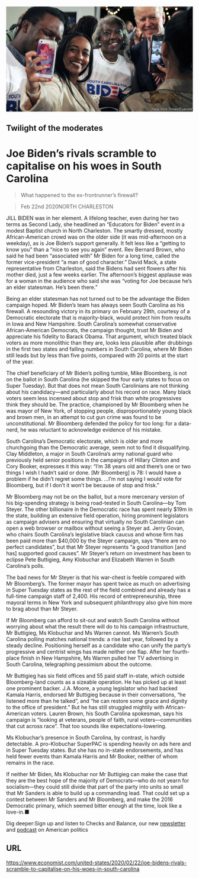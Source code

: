 ![](./images/20200222_USP007_0.jpg)

## Twilight of the moderates

# Joe Biden’s rivals scramble to capitalise on his woes in South Carolina

> What happened to the ex-frontrunner’s firewall?

> Feb 22nd 2020NORTH CHARLESTON

JILL BIDEN was in her element. A lifelong teacher, even during her two terms as Second Lady, she headlined an “Educators for Biden” event in a modest Baptist church in North Charleston. The smartly dressed, mostly African-American crowd was on the older side (it was mid-afternoon on a weekday), as is Joe Biden’s support generally. It felt less like a “getting to know you” than a “nice to see you again” event. Rev Bernard Brown, who said he had been “associated with” Mr Biden for a long time, called the former vice-president “a man of good character.” David Mack, a state representative from Charleston, said the Bidens had sent flowers after his mother died, just a few weeks earlier. The afternoon’s biggest applause was for a woman in the audience who said she was “voting for Joe because he’s an elder statesman. He’s been there.”

Being an elder statesman has not turned out to be the advantage the Biden campaign hoped. Mr Biden’s team has always seen South Carolina as his firewall. A resounding victory in its primary on February 29th, courtesy of a Democratic electorate that is majority-black, would protect him from results in Iowa and New Hampshire. South Carolina’s somewhat conservative African-American Democrats, the campaign thought, trust Mr Biden and appreciate his fidelity to Barack Obama. That argument, which treated black voters as more monolithic than they are, looks less plausible after drubbings in the first two states and falling numbers in South Carolina, where Mr Biden still leads but by less than five points, compared with 20 points at the start of the year.

The chief beneficiary of Mr Biden’s polling tumble, Mike Bloomberg, is not on the ballot in South Carolina (he skipped the four early states to focus on Super Tuesday). But that does not mean South Carolinians are not thinking about his candidacy—and particularly about his record on race. Many black voters seem less incensed about stop and frisk than white progressives think they should be. The practice, championed by Mr Bloomberg when he was mayor of New York, of stopping people, disproportionately young black and brown men, in an attempt to cut gun crime was found to be unconstitutional. Mr Bloomberg defended the policy for too long: for a data-nerd, he was reluctant to acknowledge evidence of his mistake.

South Carolina’s Democratic electorate, which is older and more churchgoing than the Democratic average, seem not to find it disqualifying. Clay Middleton, a major in South Carolina’s army national guard who previously held senior positions in the campaigns of Hillary Clinton and Cory Booker, expresses it this way: “I’m 38 years old and there’s one or two things I wish I hadn’t said or done. [Mr Bloomberg] is 78: I would have a problem if he didn’t regret some things. ...I’m not saying I would vote for Bloomberg, but if I don’t it won’t be because of stop and frisk.”

Mr Bloomberg may not be on the ballot, but a more mercenary version of his big-spending strategy is being road-tested in South Carolina—by Tom Steyer. The other billionaire in the Democratic race has spent nearly $19m in the state, building an extensive field operation, hiring prominent legislators as campaign advisers and ensuring that virtually no South Carolinian can open a web browser or mailbox without seeing a Steyer ad. Jerry Govan, who chairs South Carolina’s legislative black caucus and whose firm has been paid more than $40,000 by the Steyer campaign, says “there are no perfect candidates”, but that Mr Steyer represents “a good transition [and has] supported good causes”. Mr Steyer’s return on investment has been to eclipse Pete Buttigieg, Amy Klobuchar and Elizabeth Warren in South Carolina’s polls.

The bad news for Mr Steyer is that his war-chest is feeble compared with Mr Bloomberg’s. The former mayor has spent twice as much on advertising in Super Tuesday states as the rest of the field combined and already has a full-time campaign staff of 2,400. His record of entrepreneurship, three mayoral terms in New York and subsequent philanthropy also give him more to brag about than Mr Steyer.

If Mr Bloomberg can afford to sit-out and watch South Carolina without worrying about what the result there will do to his campaign infrastructure, Mr Buttigieg, Ms Klobuchar and Ms Warren cannot. Ms Warren’s South Carolina polling matches national trends: a rise last year, followed by a steady decline. Positioning herself as a candidate who can unify the party’s progressive and centrist wings has made neither one flap. After her fourth-place finish in New Hampshire, Ms Warren pulled her TV advertising in South Carolina, telegraphing pessimism about the outcome.

Mr Buttigieg has six field offices and 55 paid staff in-state, which outside Bloomberg-land counts as a sizeable operation. He has picked up at least one prominent backer. J.A. Moore, a young legislator who had backed Kamala Harris, endorsed Mr Buttigieg because in their conversations, “he listened more than he talked”, and “he can restore some grace and dignity to the office of president.” But he has still struggled mightily with African-American voters. Lauren Brown, his South Carolina spokesman, says his campaign is “looking at veterans, people of faith, rural voters—communities that cut across race”. That too sounds like expectations-lowering.

Ms Klobuchar’s presence in South Carolina, by contrast, is hardly detectable. A pro-Klobuchar SuperPAC is spending heavily on ads here and in Super Tuesday states. But she has no in-state endorsements, and has held fewer events than Kamala Harris and Mr Booker, neither of whom remains in the race.

If neither Mr Biden, Ms Klobuchar nor Mr Buttigieg can make the case that they are the best hope of the majority of Democrats—who do not yearn for socialism—they could still divide that part of the party into units so small that Mr Sanders is able to build up a commanding lead. That could set up a contest between Mr Sanders and Mr Bloomberg, and make the 2016 Democratic primary, which seemed bitter enough at the time, look like a love-in.■

Dig deeper:Sign up and listen to Checks and Balance, our new [newsletter](https://www.economist.com//checksandbalance/) and [podcast](https://www.economist.com//podcasts/2020/04/24/checks-and-balance-our-weekly-podcast-on-american-politics) on American politics

## URL

https://www.economist.com/united-states/2020/02/22/joe-bidens-rivals-scramble-to-capitalise-on-his-woes-in-south-carolina
